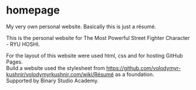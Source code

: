 # homepage
My very own personal website. Basically this is just a résumé.

This is the personal website for The Most Powerful Street Fighter Character - RYU HOSHI.

For the layout of this website were used html, css and for hosting GitHub Pages.  
Build a website used the stylesheet from https://github.com/volodymyr-kushnir/volodymyrkushnir.com/wiki/Résumé as a foundation.  
Supported by Binary Studio Academy.
